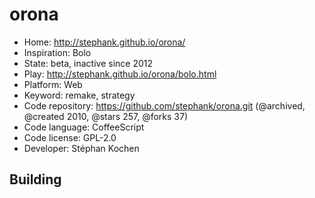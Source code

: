 # orona

- Home: http://stephank.github.io/orona/
- Inspiration: Bolo
- State: beta, inactive since 2012
- Play: http://stephank.github.io/orona/bolo.html
- Platform: Web
- Keyword: remake, strategy
- Code repository: https://github.com/stephank/orona.git (@archived, @created 2010, @stars 257, @forks 37)
- Code language: CoffeeScript
- Code license: GPL-2.0
- Developer: Stéphan Kochen

## Building
